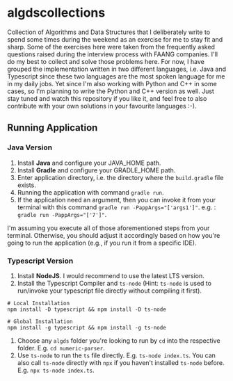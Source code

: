 # algdscollections

Collection of Algorithms and Data Structures that I deliberately write to spend some times during the weekend as an exercise for me to stay fit and sharp.
Some of the exercises here were taken from the frequently asked questions raised during the interview process with FAANG companies. I'll do my best to collect and solve those problems here.
For now, I have grouped the implementation written in two different languages, i.e. Java and Typescript since these two languages are the most spoken language for me in my daily jobs. Yet since I'm also working with Python and C++ in some cases, so I'm planning to write the Python and C++ version as well. Just stay tuned and watch this repository if you like it, and feel free to also contribute with your own solutions in your favourite languages :-).

## Running Application

### Java Version

1. Install **Java** and configure your JAVA_HOME path.
1. Install **Gradle** and configure your GRADLE_HOME path.
1. Enter application directory, i.e. the directory where the `build.gradle` file exists.
1. Running the application with command `gradle run`.
1. If the application need an argument, then you can invoke it from your terminal with this command `gradle run -PappArgs="['args1']"`. e.g. : `gradle run -PappArgs="['7']"`.

I'm assuming you execute all of those aforementioned steps from your terminal. Otherwise, you should adjust it accordingly based on how you're going to run the application (e.g., if you run it from a specific IDE).

### Typescript Version

1. Install **NodeJS**. I would recommend to use the latest LTS version.
1. Install the Typescript Compiler and `ts-node` (Hint: `ts-node` is used to run/invoke your typescript file directly without compiling it first).

```
# Local Installation
npm install -D typescript && npm install -D ts-node

# Global Installation
npm install -g typescript && npm install -g ts-node
```

1. Choose any `algds` folder you're looking to run by `cd` into the respective folder. E.g. `cd numeric-parser`.
1. Use `ts-node` to run the `ts` file directly. E.g. `ts-node index.ts`. You can also call `ts-node` directly with `npx` if you haven't installed `ts-node` before. E.g. `npx ts-node index.ts`.
